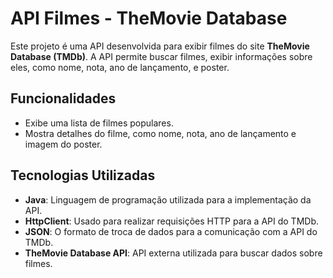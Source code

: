 # API Filmes - TheMovie Database

Este projeto é uma API desenvolvida para exibir filmes do site **TheMovie Database (TMDb)**. A API permite buscar filmes, exibir informações sobre eles, como nome, nota, ano de lançamento, e poster.

## Funcionalidades

- Exibe uma lista de filmes populares.
- Mostra detalhes do filme, como nome, nota, ano de lançamento e imagem do poster.

## Tecnologias Utilizadas

- **Java**: Linguagem de programação utilizada para a implementação da API.
- **HttpClient**: Usado para realizar requisições HTTP para a API do TMDb.
- **JSON**: O formato de troca de dados para a comunicação com a API do TMDb.
- **TheMovie Database API**: API externa utilizada para buscar dados sobre filmes.
